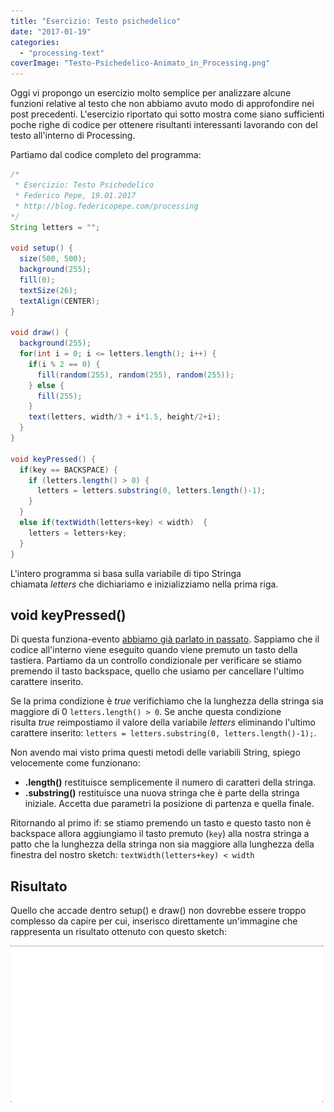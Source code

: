 ```yaml
---
title: "Esercizio: Testo psichedelico"
date: "2017-01-19"
categories: 
  - "processing-text"
coverImage: "Testo-Psichedelico-Animato_in_Processing.png"
---
```


Oggi vi propongo un esercizio molto semplice per analizzare alcune funzioni relative al testo che non abbiamo avuto modo di approfondire nei post precedenti. L'esercizio riportato qui sotto mostra come siano sufficienti poche righe di codice per ottenere risultanti interessanti lavorando con del testo all'interno di Processing.

Partiamo dal codice completo del programma:

```java
/*
 * Esercizio: Testo Psichedelico
 * Federico Pepe, 19.01.2017
 * http://blog.federicopepe.com/processing
*/
String letters = "";

void setup() {
  size(500, 500);
  background(255);
  fill(0);
  textSize(26);
  textAlign(CENTER);
}

void draw() {
  background(255);
  for(int i = 0; i <= letters.length(); i++) {
    if(i % 2 == 0) {
      fill(random(255), random(255), random(255));
    } else {
      fill(255);
    }
    text(letters, width/3 + i*1.5, height/2+i);
  }
}
 
void keyPressed() {
  if(key == BACKSPACE) {
    if (letters.length() > 0) {
      letters = letters.substring(0, letters.length()-1);
    }
  }
  else if(textWidth(letters+key) < width)  {
    letters = letters+key;
  }
}
```

L'intero programma si basa sulla variabile di tipo Stringa chiamata _letters_ che dichiariamo e inizializziamo nella prima riga.

## void keyPressed()

Di questa funziona-evento [abbiamo già parlato in passato](https://blog.federicopepe.com/2015/08/eventi-mousepressed-e-keypressed/). Sappiamo che il codice all'interno viene eseguito quando viene premuto un tasto della tastiera. Partiamo da un controllo condizionale per verificare se stiamo premendo il tasto backspace, quello che usiamo per cancellare l'ultimo carattere inserito.

Se la prima condizione è _true_ verifichiamo che la lunghezza della stringa sia maggiore di 0 `letters.length() > 0`. Se anche questa condizione risulta _true_ reimpostiamo il valore della variabile _letters_ eliminando l'ultimo carattere inserito: `letters = letters.substring(0, letters.length()-1);`.

Non avendo mai visto prima questi metodi delle variabili String, spiego velocemente come funzionano:

- **.length()** restituisce semplicemente il numero di caratteri della stringa.
- **.substring()** restituisce una nuova stringa che è parte della stringa iniziale. Accetta due parametri la posizione di partenza e quella finale.

Ritornando al primo if: se stiamo premendo un tasto e questo tasto non è backspace allora aggiungiamo il tasto premuto (`key`) alla nostra stringa a patto che la lunghezza della stringa non sia maggiore alla lunghezza della finestra del nostro sketch: `textWidth(letters+key) < width`

## Risultato

Quello che accade dentro setup() e draw() non dovrebbe essere troppo complesso da capire per cui, inserisco direttamente un'immagine che rappresenta un risultato ottenuto con questo sketch:

![Testo Psichedelico](/assets/images/Processing-Esercizio-Testo-Psichedelico.gif)
